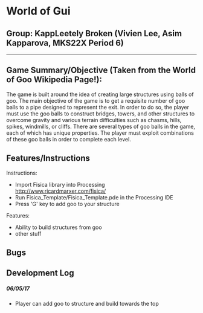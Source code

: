 # World of Gui
## Group: KappLeetely Broken (Vivien Lee, Asim Kapparova, MKS22X Period 6)

---


## Game Summary/Objective (Taken from the World of Goo Wikipedia Page!):
  The game is built around the idea of creating large structures using balls of goo. The main objective of the game is to get a requisite number of goo balls to a pipe designed to represent the exit. In order to do so, the player must use the goo balls to construct bridges, towers, and other structures to overcome gravity and various terrain difficulties such as chasms, hills, spikes, windmills, or cliffs. There are several types of goo balls in the game, each of which has unique properties. The player must exploit combinations of these goo balls in order to complete each level. 


## Features/Instructions
Instructions:
* Import Fisica library into Processing <http://www.ricardmarxer.com/fisica/>
* Run Fisica_Template/Fisica_Template.pde in the Processing IDE
* Press 'G' key to add goo to your structure

Features:
* Ability to build structures from goo
* other stuff

## Bugs

## Development Log

##### 06/05/17
* Player can add goo to structure and build towards the top
